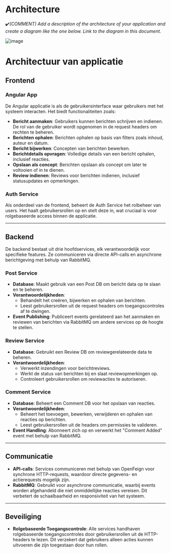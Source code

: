 # Architecture

:heavy_check_mark:_(COMMENT) Add a description of the architecture of your application and create a diagram like the one below. Link to the diagram in this document._

![image](https://github.com/user-attachments/assets/58afc052-12cf-418b-b1ed-f9f52cd68cd2)
# Architectuur van applicatie

## Frontend

### Angular App

De Angular applicatie is als de gebruikersinterface waar gebruikers met het systeem interacten. Het biedt functionaliteiten zoals:

- **Bericht aanmaken**: Gebruikers kunnen berichten schrijven en indienen. De rol van de gebruiker wordt opgenomen in de request headers om rechten te beheren.
- **Berichten ophalen**: Berichten ophalen op basis van filters zoals inhoud, auteur en datum.
- **Bericht bijwerken**: Concepten van berichten bewerken.
- **Berichtdetails opvragen**: Volledige details van een bericht ophalen, inclusief reacties.
- **Opslaan als concept**: Berichten opslaan als concept om later te voltooien of in te dienen.
- **Review indienen**: Reviews voor berichten indienen, inclusief statusupdates en opmerkingen.

### Auth Service

Als onderdeel van de frontend, beheert de Auth Service het rolbeheer van users. Het haalt gebruikersrollen op en stelt deze in, wat cruciaal is voor rolgebaseerde access binnen de applicatie.

---

## Backend

De backend bestaat uit drie hoofdservices, elk verantwoordelijk voor specifieke features. Ze communiceren via directe API-calls en asynchrone berichtgeving met behulp van RabbitMQ.

### Post Service

- **Database**: Maakt gebruik van een Post DB om bericht data op te slaan en te beheren.
- **Verantwoordelijkheden**:
  - Behandelt het creëren, bijwerken en ophalen van berichten.
  - Leest gebruikersrollen uit de request headers om toegangscontroles af te dwingen.
- **Event Publishing**: Publiceert events gerelateerd aan het aanmaken en reviewen van berichten via RabbitMQ om andere services op de hoogte te stellen.

### Review Service

- **Database**: Gebruikt een Review DB om reviewgerelateerde data te beheren.
- **Verantwoordelijkheden**:
  - Verwerkt inzendingen voor berichtreviews.
  - Werkt de status van berichten bij en slaat reviewopmerkingen op.
  - Controleert gebruikersrollen om reviewacties te autoriseren.

### Comment Service

- **Database**: Beheert een Comment DB voor het opslaan van reacties.
- **Verantwoordelijkheden**:
  - Beheert het toevoegen, bewerken, verwijderen en ophalen van reacties op berichten.
  - Leest gebruikersrollen uit de headers om permissies te valideren.
- **Event Handling**: Abonneert zich op en verwerkt het "Comment Added" event met behulp van RabbitMQ.

---

## Communicatie

- **API-calls**: Services communiceren met behulp van OpenFeign voor synchrone HTTP-requests, waardoor directe gegevens- en actierequests mogelijk zijn.
- **RabbitMQ**: Gebruikt voor asynchrone communicatie, waarbij events worden afgehandeld die niet onmiddellijke reacties vereisen. Dit verbetert de schaalbaarheid en responsiviteit van het systeem.

---

## Beveiliging

- **Rolgebaseerde Toegangscontrole**: Alle services handhaven rolgebaseerde toegangscontroles door gebruikersrollen uit de HTTP-headers te lezen. Dit verzekert dat gebruikers alleen acties kunnen uitvoeren die zijn toegestaan door hun rollen.
